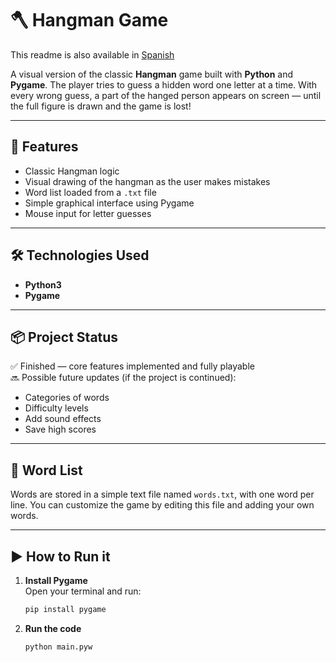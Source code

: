# 🪓 Hangman Game

This readme is also available in [Spanish](README.es.md)

A visual version of the classic **Hangman** game built with **Python** and **Pygame**. The player tries to guess a hidden word one letter at a time. With every wrong guess, a part of the hanged person appears on screen — until the full figure is drawn and the game is lost!

---

## 🚀 Features

- Classic Hangman logic  
- Visual drawing of the hangman as the user makes mistakes  
- Word list loaded from a `.txt` file  
- Simple graphical interface using Pygame  
- Mouse input for letter guesses

---

## 🛠️ Technologies Used

- **Python3**  
- **Pygame**

---

## 📦 Project Status

✅ Finished — core features implemented and fully playable  
🔜 Possible future updates (if the project is continued):  
- Categories of words  
- Difficulty levels  
- Add sound effects  
- Save high scores

---

## 📁 Word List

Words are stored in a simple text file named `words.txt`, with one word per line. You can customize the game by editing this file and adding your own words.

---

## ▶️ How to Run it

1. **Install Pygame**  
   Open your terminal and run:
   ```bash
   pip install pygame
   ```
2. **Run the code**
   ```bash
   python main.pyw
   ```
